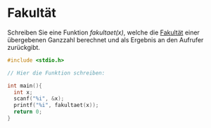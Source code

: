 # Fakultät

Schreiben Sie eine Funktion *fakultaet(x)*, welche die [Fakultät](https://de.wikipedia.org/wiki/Fakult%C3%A4t_(Mathematik)) 
einer übergebenen Ganzzahl berechnet und als Ergebnis an den Aufrufer zurückgibt.

```cpp
#include <stdio.h>

// Hier die Funktion schreiben:

int main(){
  int x;
  scanf("%i", &x);
  printf("%i", fakultaet(x));
  return 0;
}
```